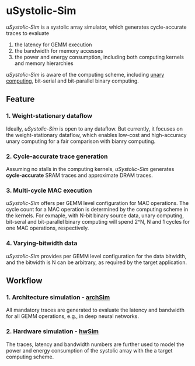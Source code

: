# uSystolic-Sim
*uSystolic-Sim* is a systolic array simulator, which generates cycle-accurate traces to evaluate 
1) the latency for GEMM execution
2) the bandwidth for memory accesses
3) the power and energy consumption, including both computing kernels and memory hierarchies

*uSystolic-Sim* is aware of the computing scheme, including [unary computing](https://conferences.computer.org/isca/pdfs/ISCA2020-4QlDegUf3fKiwUXfV0KdCm/466100a377/466100a377.pdf), bit-serial and bit-parallel binary computing.

## Feature
### 1. Weight-stationary dataflow
Ideally, *uSystolic-Sim* is open to any dataflow. But currently, it focuses on the weight-stationary dataflow, which enables low-cost and high-accuracy unary computing for a fair comparison with bianry computing.

### 2. Cycle-accurate trace generation
Assuming no stalls in the computing kernels, *uSystolic-Sim* generates __cycle-accurate__ SRAM traces and approximate DRAM traces.

### 3. Multi-cycle MAC execution
*uSystolic-Sim* offers per GEMM level configuration for MAC operations. The cycle count for a MAC operation is determined by the computing scheme in the kernels. For exmaple, with N-bit binary source data, unary computing, bit-seral and bit-parallel binary computing will spend 2^N, N and 1 cycles for one MAC operations, respectively.

### 4. Varying-bitwidth data
*uSystolic-Sim* provides per GEMM level configuration for the data bitwidth, and the bitwidth is N can be arbitrary, as required by the target application.

## Workflow
### 1. Architecture simulation - [archSim](https://github.com/diwu1990/uSystolic-Sim/blob/main/archSim/README.md)
All mandatory traces are generated to evaluate the latency and bandwidth for all GEMM operations, e.g., in deep neural networks.

### 2. Hardware simulation - [hwSim](https://github.com/diwu1990/uSystolic-Sim/blob/main/hwSim/README.md)
The traces, latency and bandwidth numbers are further used to model the power and energy consumption of the systolic array with the a target computing scheme.